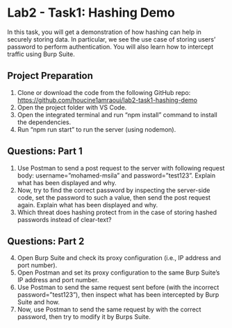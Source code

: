 # Lab2 - Task1: Hashing Demo
In this task, you will get a demonstration of how hashing can help in securely storing data. In particular, we see the use case of storing users’ password to perform authentication. You will also learn how to intercept traffic using Burp Suite.

## Project Preparation
1.	Clone or download the code from the following GitHub repo: https://github.com/houcine1amraoui/lab2-task1-hashing-demo  
2.	Open the project folder with VS Code.
3.	Open the integrated terminal and run “npm install” command to install the dependencies.
4.	Run “npm run start” to run the server (using nodemon).

## Questions: Part 1
1.	Use Postman to send a post request to the server with following request body: username=”mohamed-msila” and password=”test123”. Explain what has been displayed and why.
2.	Now, try to find the correct password by inspecting the server-side code, set the password to such a value, then send the post request again. Explain what has been displayed and why.
3.	Which threat does hashing protect from in the case of storing hashed passwords instead of clear-text?

## Questions: Part 2
4.	Open Burp Suite and check its proxy configuration (i.e., IP address and port number).
5.	Open Postman and set its proxy configuration to the same Burp Suite’s IP address and port number. 
6.	Use Postman to send the same request sent before (with the incorrect password=”test123”), then inspect what has been intercepted by Burp Suite and how.
7.	Now, use Postman to send the same request by with the correct password, then try to modify it by Burps Suite.


